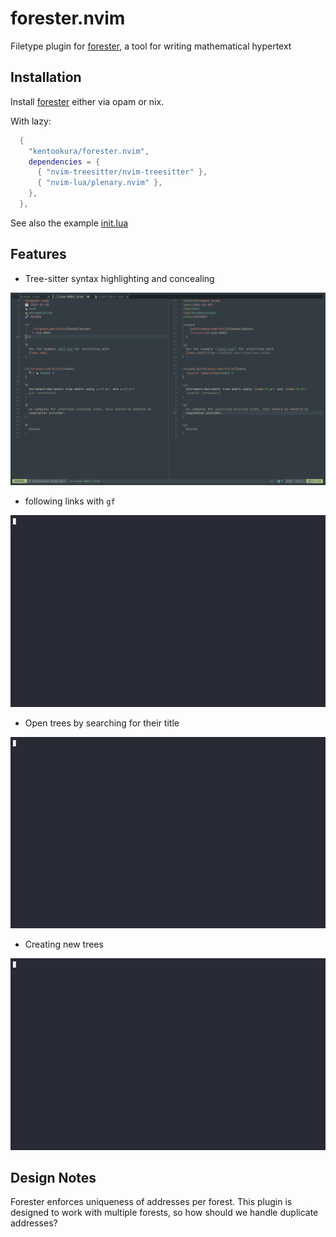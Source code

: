 # forester.nvim

Filetype plugin for [forester](https://sr.ht/~jonsterling/forester/), a tool
for writing mathematical hypertext

## Installation

Install [forester](https://git.sr.ht/~jonsterling/ocaml-forester) either via
opam or nix.

With lazy:

```lua
  {
    "kentookura/forester.nvim",
    dependencies = {
      { "nvim-treesitter/nvim-treesitter" },
      { "nvim-lua/plenary.nvim" },
    },
  },
```

See also the example [init.lua](./init.lua)


## Features

- Tree-sitter syntax highlighting and concealing

![Screenshot showcasing the conceal feature](./doc/conceal.png)

- following links with `gf`

![Screen Recording showing the following of forester links in vim](./doc/link.gif)

- Open trees by searching for their title

![Screen Recording showing the browsing trees by title](./doc/search.gif)

- Creating new trees

![Screen Recording showing the creation of new trees](./doc/new.gif)

## Design Notes

Forester enforces uniqueness of addresses per forest. This plugin is designed
to work with multiple forests, so how should we handle duplicate addresses?
